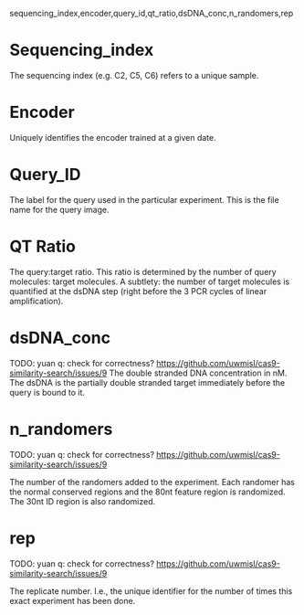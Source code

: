 sequencing_index,encoder,query_id,qt_ratio,dsDNA_conc,n_randomers,rep

# Sequencing_index

The sequencing index (e.g. C2, C5, C6) refers to a unique sample.

# Encoder

Uniquely identifies the encoder trained at a given date.

# Query_ID

The label for the query used in the particular experiment. This is the file name for the query image.

# QT Ratio

The query:target ratio. This ratio is determined by the number of query molecules: target molecules.
A subtlety: the number of target molecules is quantified at the dsDNA step (right before the 3 PCR cycles of linear amplification).


# dsDNA_conc

TODO: yuan q: check for correctness?  https://github.com/uwmisl/cas9-similarity-search/issues/9
The double stranded DNA concentration in nM. The dsDNA is the partially double stranded target immediately before the query is bound to it.

# n_randomers

TODO: yuan q: check for correctness? https://github.com/uwmisl/cas9-similarity-search/issues/9

The number of the randomers added to the experiment. Each randomer has the normal conserved regions and the 80nt feature region is randomized. The 30nt ID region is also randomized.

# rep

TODO: yuan q: check for correctness? https://github.com/uwmisl/cas9-similarity-search/issues/9

The replicate number. I.e., the unique identifier for the number of times this exact experiment has been done.